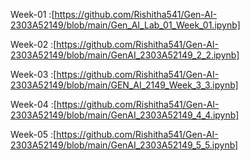 Week-01 :[https://github.com/Rishitha541/Gen-AI-2303A52149/blob/main/Gen_AI_Lab_01_Week_01.ipynb]

Week-02 :[https://github.com/Rishitha541/Gen-AI-2303A52149/blob/main/GenAI_2303A52149_2_2.ipynb]

Week-03 :[https://github.com/Rishitha541/Gen-AI-2303A52149/blob/main/GEN_AI_2149_Week_3_3.ipynb]

Week-04 :[https://github.com/Rishitha541/Gen-AI-2303A52149/blob/main/GenAI_2303A52149_4_4.ipynb]

Week-05 :[https://github.com/Rishitha541/Gen-AI-2303A52149/blob/main/GenAI_2303A52149_5_5.ipynb]
